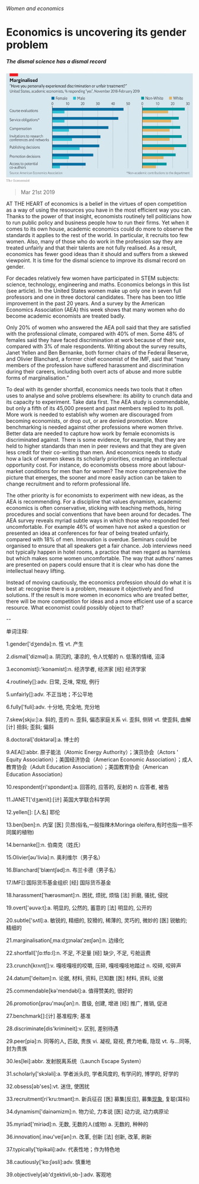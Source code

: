 ###### Women and economics

# Economics is uncovering its gender problem 

##### The dismal science has a dismal record 

![image](images/20190323_ldc988_0.png) 

> Mar 21st 2019 

AT THE HEART of economics is a belief in the virtues of open competition as a way of using the resources you have in the most efficient way you can. Thanks to the power of that insight, economists routinely tell politicians how to run public policy and business people how to run their firms. Yet when it comes to its own house, academic economics could do more to observe the standards it applies to the rest of the world. In particular, it recruits too few women. Also, many of those who do work in the profession say they are treated unfairly and that their talents are not fully realised. As a result, economics has fewer good ideas than it should and suffers from a skewed viewpoint. It is time for the dismal science to improve its dismal record on gender. 

For decades relatively few women have participated in STEM subjects: science, technology, engineering and maths. Economics belongs in this list (see article). In the United States women make up only one in seven full professors and one in three doctoral candidates. There has been too little improvement in the past 20 years. And a survey by the American Economics Association (AEA) this week shows that many women who do become academic economists are treated badly. 

Only 20% of women who answered the AEA poll said that they are satisfied with the professional climate, compared with 40% of men. Some 48% of females said they have faced discrimination at work because of their sex, compared with 3% of male respondents. Writing about the survey results, Janet Yellen and Ben Bernanke, both former chairs of the Federal Reserve, and Olivier Blanchard, a former chief economist of the IMF, said that “many members of the profession have suffered harassment and discrimination during their careers, including both overt acts of abuse and more subtle forms of marginalisation.” 

To deal with its gender shortfall, economics needs two tools that it often uses to analyse and solve problems elsewhere: its ability to crunch data and its capacity to experiment. Take data first. The AEA study is commendable, but only a fifth of its 45,000 present and past members replied to its poll. More work is needed to establish why women are discouraged from becoming economists, or drop out, or are denied promotion. More benchmarking is needed against other professions where women thrive. Better data are needed to capture how work by female economists is discriminated against. There is some evidence, for example, that they are held to higher standards than men in peer reviews and that they are given less credit for their co-writing than men. And economics needs to study how a lack of women skews its scholarly priorities, creating an intellectual opportunity cost. For instance, do economists obsess more about labour-market conditions for men than for women? The more comprehensive the picture that emerges, the sooner and more easily action can be taken to change recruitment and to reform professional life. 

The other priority is for economists to experiment with new ideas, as the AEA is recommending. For a discipline that values dynamism, academic economics is often conservative, sticking with teaching methods, hiring procedures and social conventions that have been around for decades. The AEA survey reveals myriad subtle ways in which those who responded feel uncomfortable. For example 46% of women have not asked a question or presented an idea at conferences for fear of being treated unfairly, compared with 18% of men. Innovation is overdue. Seminars could be organised to ensure that all speakers get a fair chance. Job interviews need not typically happen in hotel rooms, a practice that men regard as harmless but which makes some women uncomfortable. The way that authors’ names are presented on papers could ensure that it is clear who has done the intellectual heavy lifting. 

Instead of moving cautiously, the economics profession should do what it is best at: recognise there is a problem, measure it objectively and find solutions. If the result is more women in economics who are treated better, there will be more competition for ideas and a more efficient use of a scarce resource. What economist could possibly object to that? 

-- 

 单词注释:

1.gender['dʒendә]:n. 性 vt. 产生 

2.dismal['dizmәl]:a. 阴沉的, 凄凉的, 令人忧郁的 n. 低落的情绪, 沼泽 

3.economist[i:'kɒnәmist]:n. 经济学者, 经济家 [经] 经济学家 

4.routinely[]:adv. 日常, 乏味, 常规, 例行 

5.unfairly[]:adv. 不正当地；不公平地 

6.fully['fuli]:adv. 十分地, 完全地, 充分地 

7.skew[skju:]:a. 斜的, 歪的 n. 歪斜, 偏态家庭关系 vi. 歪斜, 侧转 vt. 使歪斜, 曲解 [计] 扭斜; 歪斜; 偏斜 

8.doctoral['dɒktәrәl]:a. 博士的 

9.AEA[]:abbr. 原子能法（Atomic Energy Authority）；演员协会（Actors ' Equity Association）；美国经济协会（American Economic Association）；成人教育协会（Adult Education Association）；美国教育协会（American Education Association） 

10.respondent[ri'spɒndәnt]:a. 回答的, 应答的, 反射的 n. 应答者, 被告 

11.JANET['dʒænit]:[计] 英国大学联合科学网 

12.yellen[]: [人名] 耶伦 

13.ben[ben]:n. 内室 [医] 贝昂(俗名,一般指辣木Moringa oleifera,有时也指一些不同属的植物) 

14.bernanke[]:n. 伯南克（姓氏） 

15.Olivier[əu'liviə]:n. 奥利维尔（男子名） 

16.Blanchard['blæntʃəd]:n. 布兰卡德（男子名） 

17.IMF[]:国际货币基金组织 [经] 国际货币基金 

18.harassment['hærәsmәnt]:n. 困扰, 烦扰, 烦恼 [法] 折磨, 骚扰, 侵扰 

19.overt['әuvә:t]:a. 明显的, 公然的, 蓄意的 [法] 明显的, 公开的 

20.subtle['sʌtl]:a. 敏锐的, 精细的, 狡猾的, 稀薄的, 灵巧的, 微妙的 [医] 锐敏的; 精细的 

21.marginalisation[ˌma:dʒɪnəlaɪ'zeɪʃən]:n. 边缘化 

22.shortfall['ʃɒ:tfɒ:l]:n. 不足, 不足量 [经] 缺少, 不足, 亏舱运费 

23.crunch[krʌntʃ]:v. 嘎吱嘎吱的咬嚼, 压碎, 嘎吱嘎吱地踏过 n. 咬碎, 咬碎声 

24.datum['deitәm]:n. 论据, 材料, 资料, 已知数 [医] 材料, 资料, 论据 

25.commendable[kә'mendәbl]:a. 值得赞美的, 很好的 

26.promotion[prәu'mәuʃәn]:n. 晋级, 创建, 增进 [经] 推广, 推销, 促进 

27.benchmark[]:[计] 基准程序; 基准 

28.discriminate[dis'krimineit]:v. 区别, 差别待遇 

29.peer[piә]:n. 同等的人, 匹敌, 贵族 vi. 凝视, 窥视, 费力地看, 隐现 vt. 与...同等, 封为贵族 

30.les[lei]:abbr. 发射脱离系统（Launch Escape System） 

31.scholarly['skɔlәli]:a. 学者派头的, 学者风度的, 有学问的, 博学的, 好学的 

32.obsess[әb'ses]:vt. 迷住, 使困扰 

33.recruitment[ri'kru:tmәnt]:n. 新兵征召 [医] 募集[反应], 募集[现象](生理), 复聪(耳科) 

34.dynamism['dainәmizm]:n. 物力论, 力本说 [医] 动力说, 动力病原论 

35.myriad['miriәd]:n. 无数, 无数的人(或物) a. 无数的, 种种的 

36.innovation[.inәu'veiʃәn]:n. 改革, 创新 [法] 创新, 改革, 刷新 

37.typically['tipikәli]:adv. 代表性地；作为特色地 

38.cautiously['kɒ:ʃәsli]:adv. 慎重地 

39.objectively[әb'dʒektivli,ɔb-]:adv. 客观地 

